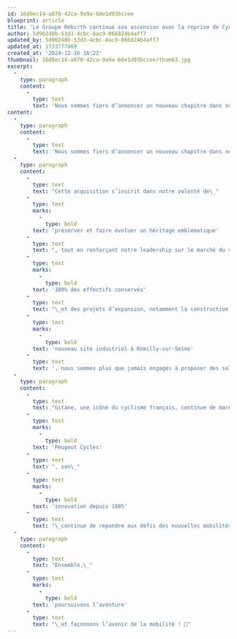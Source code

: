 ```yaml
---
id: 16d8ec14-a870-42ca-9a9a-60e1d93bccee
blueprint: article
title: 'Le Groupe Rebirth continue son ascension avec la reprise de Cycleurope France !'
author: 5d90248b-53d3-4cbc-8ac9-066824b4aff7
updated_by: 5d90248b-53d3-4cbc-8ac9-066824b4aff7
updated_at: 1733777469
created_at: '2024-12-16 16:22'
thumbnail: 16d8ec14-a870-42ca-9a9a-60e1d93bccee/thumb3.jpg
excerpt:
  -
    type: paragraph
    content:
      -
        type: text
        text: 'Nous sommes fiers d’annoncer un nouveau chapitre dans notre histoire : le Groupe Rebirth vient de signer un accord de reprise avec Cycleurope France, intégrant ainsi les légendaires marques Gitane et Peugeot Cycles à notre portefeuille.'
content:
  -
    type: paragraph
    content:
      -
        type: text
        text: 'Nous sommes fiers d’annoncer un nouveau chapitre dans notre histoire : le Groupe Rebirth vient de signer un accord de reprise avec Cycleurope France, intégrant ainsi les légendaires marques Gitane et Peugeot Cycles à notre portefeuille. 🎉'
  -
    type: paragraph
    content:
      -
        type: text
        text: "Cette acquisition s’inscrit dans notre volonté de\_"
      -
        type: text
        marks:
          -
            type: bold
        text: 'préserver et faire évoluer un héritage emblématique'
      -
        type: text
        text: ", tout en renforçant notre leadership sur le marché du vélo à assistance électrique (VAE). Avec\_"
      -
        type: text
        marks:
          -
            type: bold
        text: '100% des effectifs conservés'
      -
        type: text
        text: "\_et des projets d’expansion, notamment la construction d’un\_"
      -
        type: text
        marks:
          -
            type: bold
        text: 'nouveau site industriel à Romilly-sur-Seine'
      -
        type: text
        text: ', nous sommes plus que jamais engagés à proposer des solutions de mobilité durables et innovantes. 🌍💡'
  -
    type: paragraph
    content:
      -
        type: text
        text: "Gitane, une icône du cyclisme français, continue de marquer les esprits avec ses vélos performants, utilisés par les plus grands noms du sport et par les facteurs du groupe La Poste. Quant à\_"
      -
        type: text
        marks:
          -
            type: bold
        text: 'Peugeot Cycles'
      -
        type: text
        text: ", son\_"
      -
        type: text
        marks:
          -
            type: bold
        text: 'innovation depuis 1885'
      -
        type: text
        text: "\_continue de répondre aux défis des nouvelles mobilités avec une gamme complète de vélos classiques et électriques."
  -
    type: paragraph
    content:
      -
        type: text
        text: "Ensemble,\_"
      -
        type: text
        marks:
          -
            type: bold
        text: 'poursuivons l’aventure'
      -
        type: text
        text: "\_et façonnons l’avenir de la mobilité ! 🚀"
---
```

